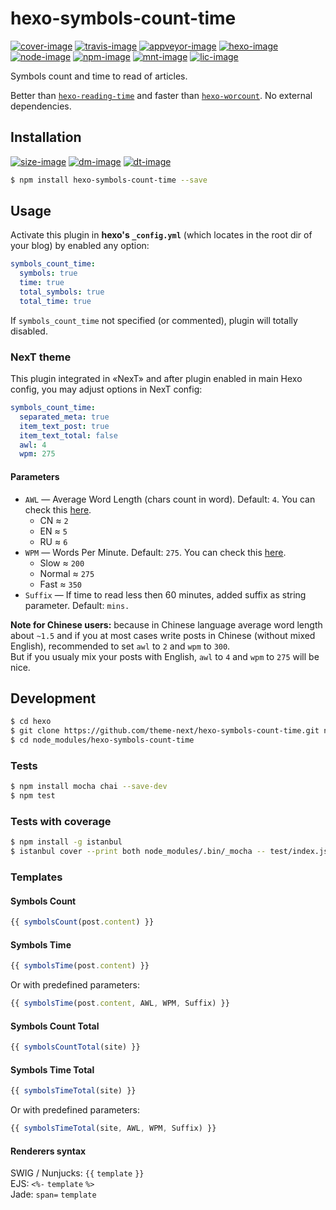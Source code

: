 <!--[cover-image]: https://coveralls.io/repos/github/theme-next/hexo-symbols-count-time/badge.svg?branch=master-->
[cover-image]: https://img.shields.io/coveralls/theme-next/hexo-symbols-count-time/master.svg
[travis-image]: https://travis-ci.org/theme-next/hexo-symbols-count-time.svg?branch=master
<!--[travis-image]: https://img.shields.io/travis/theme-next/hexo-symbols-count-time/master.svg-->
[appveyor-image]: https://ci.appveyor.com/api/projects/status/wuewa37rb7nknx31/branch/master?svg=true

[hexo-image]: https://img.shields.io/badge/hexo-%3E%3D%203.0-blue.svg
[node-image]: https://img.shields.io/node/v/hexo-symbols-count-time.svg
[dep-image]: https://david-dm.org/theme-next/hexo-symbols-count-time.svg
<!--[dep-image]: https://img.shields.io/david/theme-next/hexo-symbols-count-time.svg-->
<!--[dep-image]: https://img.shields.io/librariesio/github/theme-next/hexo-symbols-count-time.svg-->
[doc-image]: https://readthedocs.org/projects/hexo-symbols-count-time/badge/?version=latest
[rel-image]: https://img.shields.io/github/release/theme-next/hexo-symbols-count-time.svg
[size-image]: https://img.shields.io/github/size/theme-next/hexo-symbols-count-time/lib/helper.js.svg

[mnt-image]: https://img.shields.io/maintenance/yes/2019.svg
[npm-image]: https://badge.fury.io/js/hexo-symbols-count-time.svg
<!--[npm-image]: https://badge.fury.io/gh/theme-next%2Fhexo-symbols-count-time.svg-->
<!--[npm-image]: https://img.shields.io/npm/v/hexo-symbols-count-time.svg-->
[dm-image]: https://img.shields.io/npm/dm/hexo-symbols-count-time.svg
[dt-image]: https://img.shields.io/npm/dt/hexo-symbols-count-time.svg
[lic-image]: https://img.shields.io/npm/l/hexo-symbols-count-time.svg

[cover-url]: https://coveralls.io/github/theme-next/hexo-symbols-count-time?branch=master "Coverage of Tests"
[travis-url]: https://travis-ci.org/theme-next/hexo-symbols-count-time?branch=master "Travis CI [Linux]"
[appveyor-url]: https://ci.appveyor.com/project/ivan-nginx/hexo-symbols-count-time/branch/master "AppVeyor [Windows]"
[hexo-url]: https://hexo.io
[node-url]: https://nodejs.org/en/download/releases
[doc-url]: http://hexo-symbols-count-time.readthedocs.io/en/latest/?badge=latest
[npm-url]: https://www.npmjs.com/package/hexo-symbols-count-time

# hexo-symbols-count-time
[![cover-image]][cover-url]
[![travis-image]][travis-url]
[![appveyor-image]][appveyor-url]
[![hexo-image]][hexo-url]
[![node-image]][node-url]
[![npm-image]][npm-url]
[![mnt-image]](../../commits/master)
[![lic-image]](LICENSE)

Symbols count and time to read of articles.

Better than [`hexo-reading-time`](https://github.com/ierhyna/hexo-reading-time) and faster than [`hexo-worcount`](https://github.com/willin/hexo-wordcount). No external dependencies.

## Installation

[![size-image]](../../blob/master/lib/helper.js) <!--[![rel-image]](../../releases)-->
[![dm-image]][npm-url]
[![dt-image]][npm-url]

```bash
$ npm install hexo-symbols-count-time --save
```

## Usage

Activate this plugin in **hexo's `_config.yml`** (which locates in the root dir of your blog) by enabled any option:

```yml
symbols_count_time:
  symbols: true
  time: true
  total_symbols: true
  total_time: true
```

If `symbols_count_time` not specified (or commented), plugin will totally disabled.

### NexT theme

This plugin integrated in «NexT» and after plugin enabled in main Hexo config, you may adjust options in NexT config:

```yml
symbols_count_time:
  separated_meta: true
  item_text_post: true
  item_text_total: false
  awl: 4
  wpm: 275
```

#### Parameters

* `AWL` — Average Word Length (chars count in word). Default: `4`. You can check this [here](https://charactercounttool.com).
  * CN &asymp; `2`
  * EN &asymp; `5`
  * RU &asymp; `6`
* `WPM` — Words Per Minute. Default: `275`. You can check this [here](https://wordcounter.net).
  * Slow &asymp; `200`
  * Normal &asymp; `275`
  * Fast &asymp; `350`
* `Suffix` — If time to read less then 60 minutes, added suffix as string parameter. Default: `mins.`

**Note for Chinese users:** because in Chinese language average word length about `~1.5` and if you at most cases write posts in Chinese (without mixed English), recommended to set `awl` to `2` and `wpm` to `300`.\
But if you usualy mix your posts with English, `awl` to `4` and `wpm` to `275` will be nice.

## Development

```bash
$ cd hexo
$ git clone https://github.com/theme-next/hexo-symbols-count-time.git node_modules/hexo-symbols-count-time
$ cd node_modules/hexo-symbols-count-time
```

### Tests

```bash
$ npm install mocha chai --save-dev
$ npm test
```

### Tests with coverage

```bash
$ npm install -g istanbul
$ istanbul cover --print both node_modules/.bin/_mocha -- test/index.js
```

### Templates

#### Symbols Count

```js
{{ symbolsCount(post.content) }}
```

#### Symbols Time

```js
{{ symbolsTime(post.content) }}
```

Or with predefined parameters:

```js
{{ symbolsTime(post.content, AWL, WPM, Suffix) }}
```

#### Symbols Count Total

```js
{{ symbolsCountTotal(site) }}
```

#### Symbols Time Total

```js
{{ symbolsTimeTotal(site) }}
```

Or with predefined parameters:

```js
{{ symbolsTimeTotal(site, AWL, WPM, Suffix) }}
```

#### Renderers syntax

SWIG / Nunjucks: `{{` `template` `}}`\
EJS: `<%-` `template` `%>`\
Jade: `span=` `template`
